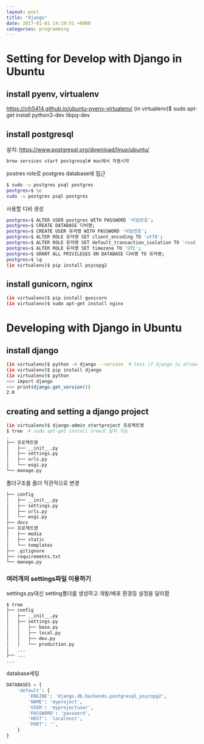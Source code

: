 ```yaml
---
layout: post
title: "django"
date: 2017-01-01 14:19:51 +0900
categories: programming
---
```


# Setting for Develop with Django in Ubuntu

## install pyenv, virtualenv
https://cjh5414.github.io/ubuntu-pyenv-virtualenv/
(in virtualenv)$ sudo apt-get install python3-dev libpq-dev

## install postgresql
설치: https://www.postgresql.org/download/linux/ubuntu/
```bash
brew services start postgresql# mac에서 자동시작
```


postres role로 postgres database에 접근
```bash
$ sudo -u postgres psql postgres
postgres=$ \c
sudo -u postgres psql postgres
```
사용할 디비 생성
```bash
postgres=$ ALTER USER postgres WITH PASSWORD '비밀번호';
postgres=$ CREATE DATABASE 디비명;
postgres=$ CREATE USER 유저명 WITH PASSWORD '비밀번호';
postgres=$ ALTER ROLE 유저명 SET client_encoding TO 'utf8';
postgres=$ ALTER ROLE 유저명 SET default_transaction_isolation TO 'read committed';
postgres=$ ALTER ROLE 유저명 SET timezone TO 'UTC';
postgres=$ GRANT ALL PRIVILEGES ON DATABASE 디비명 TO 유저명;
postgres=$ \q
(in virtualenv)$ pip install psycopg2
```

## install gunicorn, nginx
```bash
(in virtualenv)$ pip install gunicorn
(in virtualenv)$ sudo apt-get install nginx
```

# Developing with Django in Ubuntu
## install django
```bash
(in virtualenv)$ python -m django --version  # test if django is already installed
(in virtualenv)$ pip install django
(in virtualenv)$ python
>>> import django
>>> print(django.get_version())
2.0
```
## creating and setting a django project
```bash
(in virtualenv)$ django-admin startproject 프로젝트명
$ tree  # sudo apt-get install tree로 설치 가능
.
├── 프로젝트명     
│   ├── __init__.py  
│   ├── settings.py  
│   ├── urls.py      
│   └── wsgi.py      
└── manage.py        
```
폴더구조를 좀더 직관적으로 변경
```bash
├── config
│   ├── __init__.py
│   ├── settings.py  
│   ├── urls.py      
│   └── wsgi.py      
├── docs
├── 프로젝트명
│   ├── media
│   ├── static
│   └── templates      
├── .gitignore
├── requirements.txt
└── manage.py


```
### 여러개의 settings파일 이용하기
settings.py대신 setting폴더를 생성하고 개발/배포 환경등 설정을 달리함
```bash
$ tree
├── config
│   ├── __init__.py  
│   ├── settings.py
│   │   ├── base.py
│   │   ├── local.py  
│   │   ├── dev.py      
│   │   └── production.py
│   ...
├── ...
...
```

database세팅
```python
DATABASES = {
    'default': {
        'ENGINE': 'django.db.backends.postgresql_psycopg2',
        'NAME': 'myproject',
        'USER': 'myprojectuser',
        'PASSWORD': 'password',
        'HOST': 'localhost',
        'PORT': '',
    }
}
```
